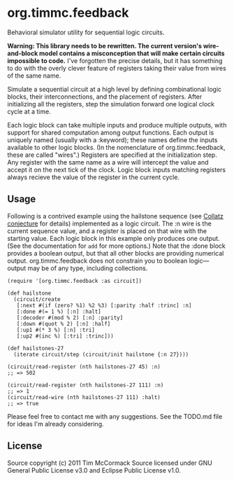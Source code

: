 # org.timmc.feedback

Behavioral simulator utility for sequential logic circuits.

**Warning: This library needs to be rewritten. The current version's
wire-and-block model contains a misconception that will make certain circuits
impossible to code.** I've forgotten the precise details, but it has something
to do with the overly clever feature of registers taking their value from
wires of the same name.

Simulate a sequential circuit at a high level by defining combinational logic
blocks, their interconnections, and the placement of registers. After
initializing all the registers, step the simulation forward one logical clock
cycle at a time.

Each logic block can take multiple inputs and produce multiple outputs, with
support for shared computation among output functions. Each output is uniquely
named (usually with a :keyword); these names define the inputs available to
other logic blocks. (In the nomenclature of org.timmc.feedback, these are
called "wires".) Registers are specified at the initialization step. Any
register with the same name as a wire will intercept the value and accept it
on the next tick of the clock. Logic block inputs matching registers always
recieve the value of the register in the current cycle.

## Usage

Following is a contrived example using the hailstone sequence (see
[Collatz conjecture](https://secure.wikimedia.org/wikipedia/en/wiki/Collatz_conjecture)
for details) implemented as a logic circuit. The :n wire is the current sequence
value, and a register is placed on that wire with the starting value. Each logic
block in this example only produces one output. (See the documentation for `add`
for more options.) Note that the :done block provides a boolean output, but that
all other blocks are providing numerical output. org.timmc.feedback does not
constrain you to boolean logic—output may be of any type, including collections.

    (require '[org.timmc.feedback :as circuit])
    
    (def hailstone
      (circuit/create
       [:next #(if (zero? %1) %2 %3) [:parity :half :trinc] :n]
       [:done #(= 1 %) [:n] :halt]
       [:decoder #(mod % 2) [:n] :parity]
       [:down #(quot % 2) [:n] :half]
       [:up1 #(* 3 %) [:n] :tri]
       [:up2 #(inc %) [:tri] :trinc]))
    
    (def hailstones-27
      (iterate circuit/step (circuit/init hailstone {:n 27})))
    
    (circuit/read-register (nth hailstones-27 45) :n)
    ;; => 502

    (circuit/read-register (nth hailstones-27 111) :n)
    ;; => 1
    (circuit/read-wire (nth hailstones-27 111) :halt)
    ;; => true

Please feel free to contact me with any suggestions. See the TODO.md file for
ideas I'm already considering.

## License

Source copyright (c) 2011 Tim McCormack
Source licensed under GNU General Public License v3.0 and Eclipse Public License
v1.0.

